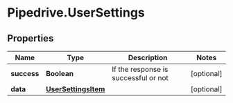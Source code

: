 # Pipedrive.UserSettings

## Properties

Name | Type | Description | Notes
------------ | ------------- | ------------- | -------------
**success** | **Boolean** | If the response is successful or not | [optional] 
**data** | [**UserSettingsItem**](UserSettingsItem.md) |  | [optional] 



